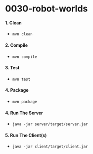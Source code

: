 # 0030-robot-worlds

#### 1. Clean
* `mvn clean`
#### 2. Compile
* `mvn compile`
#### 3. Test
* `mvn test`
#### 4. Package
* `mvn package`
#### 4. Run The Server
* `java -jar server/target/server.jar`
#### 5. Run The Client(s)
* `java -jar client/target/client.jar`

